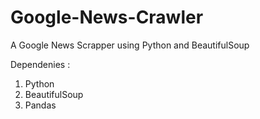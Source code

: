 # Google-News-Crawler
A Google News Scrapper using Python and BeautifulSoup

Dependenies :
1. Python
2. BeautifulSoup
3. Pandas
